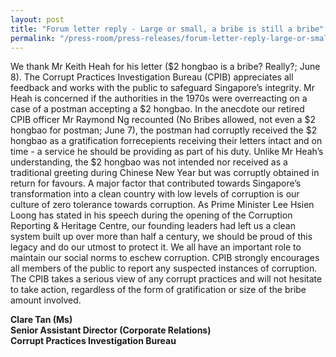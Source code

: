 ```yaml
---
layout: post
title: "Forum letter reply - Large or small, a bribe is still a bribe"
permalink: "/press-room/press-releases/forum-letter-reply-large-or-small-bribe-still-bribe"
---
```

We thank Mr Keith Heah for his letter ($2 hongbao is a bribe? Really?; June 8). The Corrupt Practices Investigation Bureau (CPIB) appreciates all feedback and works with the public to safeguard Singapore’s integrity. Mr Heah is concerned if the authorities in the 1970s were overreacting on a case of a postman accepting a $2 hongbao.  In the anecdote our retired CPIB officer Mr Raymond Ng recounted (No Bribes allowed, not even a $2 hongbao for postman; June 7), the postman had corruptly received the $2 hongbao as a gratification forrecepients receiving their letters intact and on time - a service he should be providing as part of his duty. Unlike Mr Heah’s understanding, the $2 hongbao was not intended nor received as a traditional greeting during Chinese New Year but was corruptly obtained in return for favours. A major factor that contributed towards Singapore’s transformation into a clean country with low levels of corruption is our culture of zero tolerance towards corruption. As Prime Minister Lee Hsien Loong has stated in his speech during the opening of the Corruption Reporting & Heritage Centre, our founding leaders had left us a clean system built up over more than half a century, we should be proud of this legacy and do our utmost to protect it. We all have an important role to maintain our social norms to eschew corruption. CPIB strongly encourages all members of the public to report any suspected instances of corruption. The CPIB takes a serious view of any corrupt practices and will not hesitate to take action, regardless of the form of gratification or size of the bribe amount involved.

**Clare Tan (Ms)**<br/>
**Senior Assistant Director (Corporate Relations)**<br/>
**Corrupt Practices Investigation Bureau**
